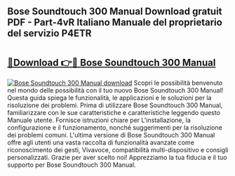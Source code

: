 ## Bose Soundtouch 300 Manual Download gratuit PDF - Part-4vR Italiano Manuale del proprietario del servizio P4ETR

# <h2><a href="http://df93r6p.blite.top/?on=Bose+Soundtouch+300+Manual">🔗Download 👉🔴 Bose Soundtouch 300 Manual</a></h2>

[![Bose Soundtouch 300 Manual download](https://i.imgur.com/lujVjoI.png)](http://df93r6p.blite.top/?on=Bose+Soundtouch+300+Manual)
Scopri le possibilità benvenuto nel mondo delle possibilità con il tuo nuovo Bose Soundtouch 300 Manual! Questa guida spiega le funzionalità, le applicazioni e le soluzioni per la risoluzione dei problemi. Prima di utilizzare Bose Soundtouch 300 Manual, familiarizzare con le sue caratteristiche e caratteristiche leggendo questo Manuale utente. Fornisce istruzioni chiare per L'installazione, la configurazione e il funzionamento, nonché suggerimenti per la risoluzione dei problemi comuni. L'ultima versione di Bose Soundtouch 300 Manual offre agli utenti una vasta raccolta di funzionalità avanzate come riconoscimento dei gesti, Vivavoce, compatibilità multi-dispositivo e consigli personalizzati. Grazie per aver scelto noi! Apprezziamo la tua fiducia e il tuo supporto per Bose Soundtouch 300 Manual.
